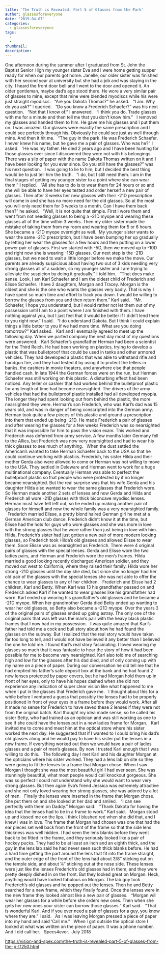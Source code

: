 ```yaml
---
title: 'The Truth is Revealed: Part 5 of Glasses from the Park'
author: glassesforeveryone
date: '2019-04-07'
categories:
  - glassesforeveryone
tags:
  - 
  - 
thumbnail: 
description: 
---
```


One afternoon during the summer after I graduated from St. John the Baptist Senior High my younger sister Eva and I were home getting supper ready for when our parents got home. Janelle, our older sister was finished with her second year at university but she had a job and was staying in the city. I heard the front door bell and I went to the door and opened it. An older gentleman, maybe dad’s age stood there. He wore a very similar pair of glasses to mine, except that mine were blended myodiscs while his were just straight myodiscs.
 
“Are you Dakota Thomas?” he asked.
 
“I am. Why do you ask?” I queried.
 
“Do you know a Frederich Schaefer?” was his next question.
 
“Not that I know of.” I answered.
 
“I think you do. Trade glasses with me for a minute and then tell me that you don’t know him.”
 
I removed my glasses and handed them to him. He gave me his glasses and I put them on. I was amazed. Our glasses were exactly the same prescription and I could see perfectly through his. Obviously he could see just as well through mine. And then it hit me.
 
“The guy in the park. He was Frederich Schaefer. I never knew his name, but he gave me a pair of glasses. Who was he?” I asked.
 
‘He was my father. He died 2 years ago and I have been hunting for those glasses ever since I discovered they were not with his belongings. There was a slip of paper with the name Dakota Thomas written on it and I have been looking for you ever since. Do you still have the glasses?” was his next question.
 
I was going to lie to him, but I decided the best thing would be to just tell him the truth.
 
“I do, but I still need them. I am in the final stages of getting my younger sister to a point where she can wear them.” I replied.
 
“All she has to do is to wear them for 24 hours or so and she will be able to have her eyes tested and order herself a new pair of glasses. Then after 3 weeks her new glasses with their -21D prescription will come in and she has no more need for the old glasses. So at the most you will only need them for 3 weeks to a month. Can I have them back then?” he asked. 
 
“Well, it is not quite that simple. First I wore them and went from not needing glasses to being a -21D myope and wearing these glasses all of the time within 3 weeks. Then my older sister made the mistake of taking them from my room and wearing them for 5 or 6 hours.  She became a -21D myope overnight as well.  My younger sister wants to wear the same -21D prescription, but I have been bumping her up gradually by letting her wear the glasses for a few hours and then putting on a lower power pair of glasses. First we started with -5D, then we moved up to -10D and right now she is wearing -15D glasses. Our next step is the -21D glasses, but we need to wait a little longer before we make the move. Our parents are already suspicious about having two out of 3 kids needing very strong glasses all of a sudden, so my younger sister and I are trying to alleviate the suspicion by doing it gradually.” I told him.
 
“That does make sense. Look, I am Karl Schaefer and I am the oldest child of Frederich and Elisse Schaefer. I have 2 daughters, Morgan and Tracey. Morgan is the oldest and she is the one who wants the glasses very badly. That is why I have spent so much time and effort to track you down. I would be willing to borrow the glasses from you and then return them.” Karl said.
 
“Mr. Schaefer, I hope you understand, but I would rather not let them out of my possession until I am to a point where I am finished with them. I have nothing against you, but I just feel that it would be better if I didn’t lend them to you right now.” I said.
 
“I do understand Dakota. But I think I could explain things a little better to you if we had more time. What are you doing tomorrow?” Karl asked.
 
Karl and I eventually agreed to meet up the following day. When we parted company the next day most of my questions were answered.
 
Karl Schaefer’s grandfather Herman had been a scientist for the Third Reich. He had been working on plastics, trying to develop a plastic that was bulletproof that could be used in tanks and other armored vehicles. They had developed a plastic that was able to withstand rifle and handgun fire, and they had tested it by using it to protect the tellers in banks, the cashiers in movie theaters, and anywhere else that people handled cash. In late 1944 the German forces were on the run, but Herman Schaefer was still working on this plastic. A disturbing effect had been noticed. Any teller or cashier that had worked behind the bulletproof plastic for any length of time had become nearsighted. The drivers of the army vehicles that had the bulletproof plastic installed had all developed myopia. The longer they had spent looking out from behind the plastic, the more nearsighted they were. Herman’s son Frederich, who was Karl’s dad was 15 years old, and was in danger of being conscripted into the German army. Herman took quite a few pieces of this plastic and ground a prescription into them that ended up being -21D. He made Frederich a pair of glasses and after wearing the glasses for a few weeks Frederich was so nearsighted that it was impossible for him to pass the vision exam. This worked and Frederich was deferred from army service. A few months later Germany fell to the Allies, but Frederich was now very nearsighted and had to wear his thick glasses to see much of anything.
 
When the dust settled the American’s wanted to take Herman Schaefer back to the USA so that he could continue working with plastics. Frederich, his sister Hilda and their mother Gerda also were allowed to come or Herman was not willing to move to the USA. They settled in Deleware and Herman went to work for a huge multinational company. Eventually Herman was able to perfect the bulletproof plastic so that people who were protected by it no longer became nearsighted. But the real surprise was that his wife Gerda and his daughter Hilda also wanted to wear the same glasses that Frederich wore. So Herman made another 2 sets of lenses and now Gerda and Hilda and Frederich all wore -21D glasses with thick biconcave myodisc lenses. Herman must have felt left out, so he ended up making another pair of glasses for himself and now the whole family was a very nearsighted family.
 
Frederich married Elisse, a pretty blond haired German girl he met at a German American club dance. Frederich didn’t know it at the time, but Elisse had the hots for guys who wore glasses and she was more in love with the strong glasses that he wore rather than just being in love with him. Hilda, Frederich’s sister had just gotten a new pair of more modern looking glasses, so Frederich took Hilda’s old glasses and allowed Elisse to wear them. Soon Elisse was as nearsighted as Frederich. There were 4 original pairs of glasses with the special lenses. Gerda and Elisse wore the two ladies pairs, and Herman and Frederich wore the men’s frames. Hilda married a good looking recently discharged American soldier, and they moved out west to California, where they raised their family. Hilda wore her strong -21D glasses until the day she died, but since she no longer had her old pair of the glasses with the special lenses she was not able to offer the chance to wear glasses to any of her children.
 
Frederich and Elisse had 2 children, Karl and Betty. When Karl was 13 his grandfather passed on and Frederich asked Karl if he wanted to wear glasses like his grandfather had worn. Karl ended up wearing his grandfather’s old glasses and he became a -21D myope. When her grandmother Gerda died Betty ended up wanting to wear her old glasses, so Betty also became a -21D myope. Over the years 3 of the original pairs of glasses ended up going astray. The only one of the original pairs that was left was the man’s pair with the heavy black plastic frames that I now had in my possession.
 
I was quite amazed that Karl’s father had told me a cock and bull story about how he had found the glasses on the subway. But I realized that the real story would have taken far too long to tell, and I would not have believed it any better than I believed the one he told me. I found Karl’s real story fascinating. I loved wearing my glasses so much that it was fantastic to hear the story of how it had been possible for me to become very nearsighted. Karl also told me of searching high and low for the glasses after his dad died, and of only coming up with my name on a piece of paper. During our conversation he did tell me that he had emptied his father’s safe deposit box at the bank and he had found 2 new lenses protected by paper covers, but he had Morgan hold them up in front of her eyes, only to have his hopes dashed when she did not experience any indication of super clear vision like what happened to me when I put in the glasses that Frederich gave me.
 
I thought about this for a while before I ventured a guess that possibly the lenses had to be properly positioned in front of your eyes in a frame before they would work. After all it made no sense for Frederich to have saved these 2 lenses if they were not from the original batch. Karl thought my idea made sense, so he called his sister Betty, who had trained as an optician and was still working as one to see if she could have the lenses put in a new ladies frame for Morgan.
 
Karl invited me to come and meet him at the optical store where his sister worked the next day. He suggested that if I wanted to I could bring his dad’s old glasses along and he would pay to have his sister put the lenses in a new frame. If everything worked out then we would have a pair of ladies glasses and a pair of men’s glasses. By now I trusted Karl enough that I was willing to do this.
 
The following day I met Karl and his daughter Morgan at the opticians where his sister worked. They had a lens lab on site so they were going to fit the lenses to a frame that Morgan chose. When I saw Morgan I thought she was the most beautiful girl I had ever seen. She was stunningly beautiful, what most people would call knockout gorgeous. She was so perfect I could not understand why she would want to wear very strong glasses. But then again Eva’s friend Jessica was extremely attractive and she not only loved wearing her strong glasses, she was adored by a lot of men.
 
Finally the lenses were inserted in the frame that Morgan chose. She put them on and she looked at her dad and smiled.
 
“I can see perfectly with them on Daddy.” Morgan said.
 
“Thank Dakota for having the idea that the lenses had to be in a frame to work.” Karl said.
 
Morgan stood up and kissed me on the lips. I think I blushed red when she did that, and I knew I was in love. The frame that Morgan had chosen was one that had the ear pieces set well back from the front of the frame so that the side lens thickness was well hidden. I had seen the lens blanks before they went back to be fitted in the frame, and they seriously looked like a pair of hockey pucks. They had to be at least an inch and an eighth thick, and the guy in the lens lab said he had never seen such thick blanks before. He had a hard time getting the part around the lens that fit into the frame straight, and the outer edge of the front of the lens had about 3/8” sticking out on the temple side, and about ¼” sticking out at the nose side. These lenses were just like the lenses Frederich’s old glasses had in them, and they were pretty deeply dished in on the front. But they looked great on Morgan. Heck, anything would have looked fabulous on Morgan. The lab guy took Frederich’s old glasses and he popped out the lenses. Then he and Betty searched for a new frame, which they finally found. Once the lenses were in the new frame they looked almost like a new pair of glasses.
 
“Morgan will wear her glasses for a while before she orders new ones. Then when she gets her new ones your sister can borrow those glasses.” Karl said.
 
“That is wonderful Karl. And if you ever need a pair of glasses for a guy, you know where they are.” I said.
 
As I was leaving Morgan pressed a piece of paper into my hand and said ‘Call me.”
 
When I got outside the optical store I looked at what was written on the piece of paper. It was a phone number.  And I did call her.
 
Specs4ever.
 July 2018
 
 
 

https://vision-and-spex.com/the-truth-is-revealed-part-5-of-glasses-from-the-p-t1250.html
